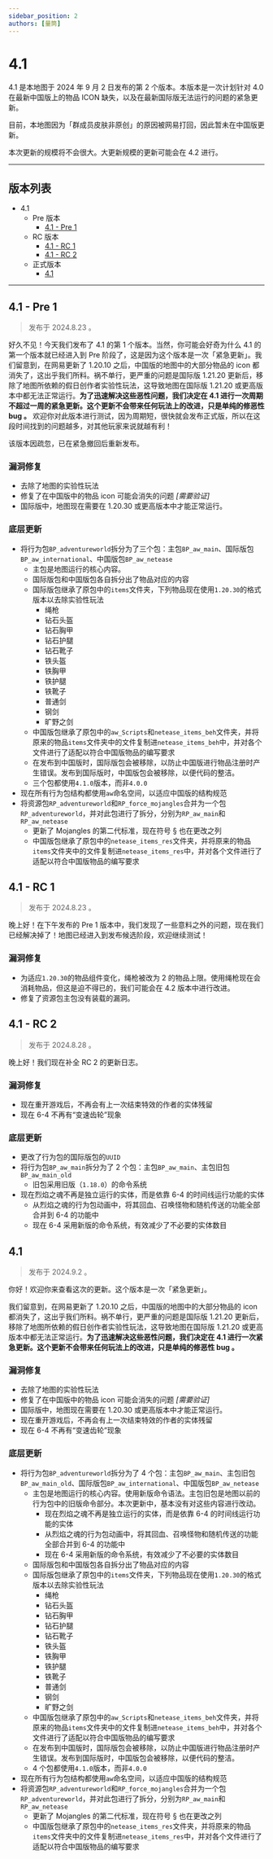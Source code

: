 ```yaml
---
sidebar_position: 2
authors: [量筒]
---
```


# 4.1

4.1 是本地图于 2024 年 9 月 2 日发布的第 2 个版本。本版本是一次计划针对 4.0 在最新中国版上的物品 ICON 缺失，以及在最新国际版无法运行的问题的紧急更新。

目前，本地图因为「群成员皮肤非原创」的原因被网易打回，因此暂未在中国版更新。

本次更新的规模将不会很大。大更新规模的更新可能会在 4.2 进行。

---

## 版本列表

- 4.1
  - Pre 版本
    - [4.1 - Pre 1](#41---pre-1)
  - RC 版本
    - [4.1 - RC 1](#41---rc-1)
    - [4.1 - RC 2](#41---rc-2)
  - 正式版本
    - [4.1](#41-1)

---

## 4.1 - Pre 1

> 发布于 2024.8.23 。

好久不见！今天我们发布了 4.1 的第 1 个版本。当然，你可能会好奇为什么 4.1 的第一个版本就已经进入到 Pre 阶段了，这是因为这个版本是一次「紧急更新」。我们留意到，在网易更新了 1.20.10 之后，中国版的地图中的大部分物品的 icon 都消失了，这出乎我们所料。祸不单行，更严重的问题是国际版 1.21.20 更新后，移除了地图所依赖的假日创作者实验性玩法，这导致地图在国际版 1.21.20 或更高版本中都无法正常运行。**为了迅速解决这些恶性问题，我们决定在 4.1 进行一次周期不超过一周的紧急更新。这个更新不会带来任何玩法上的改进，只是单纯的修恶性 bug 。** 欢迎你对此版本进行测试，因为周期短，很快就会发布正式版，所以在这段时间找到的问题越多，对其他玩家来说就越有利！

该版本因疏忽，已在紧急撤回后重新发布。

### 漏洞修复

- 去除了地图的实验性玩法
- 修复了在中国版中的物品 icon 可能会消失的问题 *[需要验证]*
- 国际版中，地图现在需要在 1.20.30 或更高版本中才能正常运行。

### 底层更新

- 将行为包`BP_adventureworld`拆分为了三个包：主包`BP_aw_main`、国际版包`BP_aw_international`、中国版包`BP_aw_netease`
  - 主包是地图运行的核心内容。
  - 国际版包和中国版包各自拆分出了物品对应的内容
  - 国际版包继承了原包中的`items`文件夹，下列物品现在使用`1.20.30`的格式版本以去除实验性玩法
    - 绳枪
    - 钻石头盔
    - 钻石胸甲
    - 钻石护腿
    - 钻石靴子
    - 铁头盔
    - 铁胸甲
    - 铁护腿
    - 铁靴子
    - 普通剑
    - 钢剑
    - 旷野之剑
  - 中国版包继承了原包中的`aw_Scripts`和`netease_items_beh`文件夹，并将原来的物品`items`文件夹中的文件复制进`netease_items_beh`中，并对各个文件进行了适配以符合中国版物品的编写要求
  - 在发布到中国版时，国际版包会被移除，以防止中国版进行物品注册时产生错误。发布到国际版时，中国版包会被移除，以便代码的整洁。
  - 三个包都使用`4.1.0`版本，而非`4.0.0`
- 现在所有行为包结构都使用`aw`命名空间，以适应中国版的结构规范
- 将资源包`RP_adventureworld`和`RP_force_mojangles`合并为一个包`RP_adventureworld`，并对此包进行了拆分，分别为`RP_aw_main`和`RP_aw_netease`
  - 更新了 Mojangles 的第二代标准，现在符号 § 也在更改之列
  - 中国版包继承了原包中的`netease_items_res`文件夹，并将原来的物品`items`文件夹中的文件复制进`netease_items_res`中，并对各个文件进行了适配以符合中国版物品的编写要求

## 4.1 - RC 1

> 发布于 2024.8.23 。

晚上好！在下午发布的 Pre 1 版本中，我们发现了一些意料之外的问题，现在我们已经解决掉了！地图已经进入到发布候选阶段，欢迎继续测试！

### 漏洞修复

- 为适应`1.20.30`的物品组件变化，绳枪被改为 2 的物品上限。使用绳枪现在会消耗物品，但这是迫不得已的，我们可能会在 4.2 版本中进行改进。
- 修复了资源包主包没有装载的漏洞。

## 4.1 - RC 2

> 发布于 2024.8.28 。

晚上好！我们现在补全 RC 2 的更新日志。

### 漏洞修复

- 现在重开游戏后，不再会有上一次结束特效的作者的实体残留
- 现在 6-4 不再有“变速齿轮”现象

### 底层更新

- 更改了行为包的国际版包的`UUID`
- 将行为包`BP_aw_main`拆分为了 2 个包：主包`BP_aw_main`、主包旧包`BP_aw_main_old`
  - 旧包采用旧版（`1.18.0`）的命令系统
- 现在烈焰之魂不再是独立运行的实体，而是依靠 6-4 的时间线运行功能的实体
  - 从烈焰之魂的行为包动画中，将其回血、召唤怪物和随机传送的功能全部合并到 6-4 的功能中
  - 现在 6-4 采用新版的命令系统，有效减少了不必要的实体数目

## 4.1

> 发布于 2024.9.2 。

你好！欢迎你来查看这次的更新。这个版本是一次「紧急更新」。

我们留意到，在网易更新了 1.20.10 之后，中国版的地图中的大部分物品的 icon 都消失了，这出乎我们所料。祸不单行，更严重的问题是国际版 1.21.20 更新后，移除了地图所依赖的假日创作者实验性玩法，这导致地图在国际版 1.21.20 或更高版本中都无法正常运行。**为了迅速解决这些恶性问题，我们决定在 4.1 进行一次紧急更新。这个更新不会带来任何玩法上的改进，只是单纯的修恶性 bug 。**

### 漏洞修复

- 去除了地图的实验性玩法
- 修复了在中国版中的物品 icon 可能会消失的问题 *[需要验证]*
- 国际版中，地图现在需要在 1.20.30 或更高版本中才能正常运行。
- 现在重开游戏后，不再会有上一次结束特效的作者的实体残留
- 现在 6-4 不再有“变速齿轮”现象

### 底层更新

- 将行为包`BP_adventureworld`拆分为了 4 个包：主包`BP_aw_main`、主包旧包`BP_aw_main_old`、国际版包`BP_aw_international`、中国版包`BP_aw_netease`
  - 主包是地图运行的核心内容。使用新版命令语法。主包旧包是地图以前的行为包中的旧版命令部分。本次更新中，基本没有对这些内容进行改动。
    - 现在烈焰之魂不再是独立运行的实体，而是依靠 6-4 的时间线运行功能的实体
    - 从烈焰之魂的行为包动画中，将其回血、召唤怪物和随机传送的功能全部合并到 6-4 的功能中
    - 现在 6-4 采用新版的命令系统，有效减少了不必要的实体数目
  - 国际版包和中国版包各自拆分出了物品对应的内容
  - 国际版包继承了原包中的`items`文件夹，下列物品现在使用`1.20.30`的格式版本以去除实验性玩法
    - 绳枪
    - 钻石头盔
    - 钻石胸甲
    - 钻石护腿
    - 钻石靴子
    - 铁头盔
    - 铁胸甲
    - 铁护腿
    - 铁靴子
    - 普通剑
    - 钢剑
    - 旷野之剑
  - 中国版包继承了原包中的`aw_Scripts`和`netease_items_beh`文件夹，并将原来的物品`items`文件夹中的文件复制进`netease_items_beh`中，并对各个文件进行了适配以符合中国版物品的编写要求
  - 在发布到中国版时，国际版包会被移除，以防止中国版进行物品注册时产生错误。发布到国际版时，中国版包会被移除，以便代码的整洁。
  - 4 个包都使用`4.1.0`版本，而非`4.0.0`
- 现在所有行为包结构都使用`aw`命名空间，以适应中国版的结构规范
- 将资源包`RP_adventureworld`和`RP_force_mojangles`合并为一个包`RP_adventureworld`，并对此包进行了拆分，分别为`RP_aw_main`和`RP_aw_netease`
  - 更新了 Mojangles 的第二代标准，现在符号 § 也在更改之列
  - 中国版包继承了原包中的`netease_items_res`文件夹，并将原来的物品`items`文件夹中的文件复制进`netease_items_res`中，并对各个文件进行了适配以符合中国版物品的编写要求
